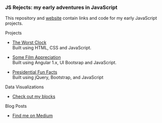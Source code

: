 ### JS Rejects: my early adventures in JavaScript  

This repository and [website](https://sarafec.github.io/jsRejects/) contain links and code for my early JavaScript projects.  
  
Projects
* [The Worst Clock](https://sarafec.github.io/theWorstClock/)  
Built using HTML, CSS and JavaScript.
  
* [Some Film Appreciation](https://sarafec.github.io/saraWatchesMovies/)  
Built using Angular 1.x, UI Bootsrap and JavaScript.
  
* [Presidential Fun Facts](https://sarafec.github.io/presidentialFunFacts/)  
Built using jQuery, Bootstrap, and JavaScript
  
Data Visualizations
* [Check out my blocks](https://bl.ocks.org/sarafec)  
  
Blog Posts
* [Find me on Medium](https://medium.com/@sarafecadu/)  